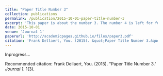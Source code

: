 ```yaml
---
title: "Paper Title Number 3"
collection: publications
permalink: /publication/2015-10-01-paper-title-number-3
excerpt: 'This paper is about the number 3. The number 4 is left for future work.'
date: 2015-10-01
venue: 'Journal 1'
paperurl: 'http://academicpages.github.io/files/paper3.pdf'
citation: 'Frank Dellaert, You. (2015). &quot;Paper Title Number 3.&quot; <i>Journal 1</i>. 1(3).'
---
```

Inprogress...


Recommended citation: Frank Dellaert, You. (2015). "Paper Title Number 3." <i>Journal 1</i>. 1(3).
